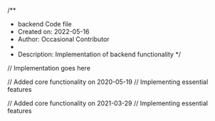 /**
 * backend Code file
 * Created on: 2022-05-16
 * Author: Occasional Contributor
 *
 * Description: Implementation of backend functionality
 */
 
// Implementation goes here


// Added core functionality on 2020-05-19
// Implementing essential features

// Added core functionality on 2021-03-29
// Implementing essential features
